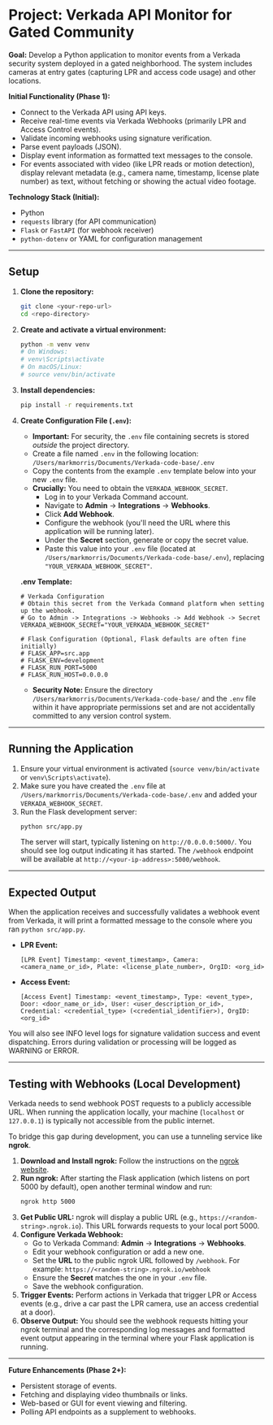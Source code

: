 # Project: Verkada API Monitor for Gated Community

**Goal:** Develop a Python application to monitor events from a Verkada security system deployed in a gated neighborhood. The system includes cameras at entry gates (capturing LPR and access code usage) and other locations.

**Initial Functionality (Phase 1):**
*   Connect to the Verkada API using API keys.
*   Receive real-time events via Verkada Webhooks (primarily LPR and Access Control events).
*   Validate incoming webhooks using signature verification.
*   Parse event payloads (JSON).
*   Display event information as formatted text messages to the console.
*   For events associated with video (like LPR reads or motion detection), display relevant metadata (e.g., camera name, timestamp, license plate number) as text, without fetching or showing the actual video footage.

**Technology Stack (Initial):**
*   Python
*   `requests` library (for API communication)
*   `Flask` or `FastAPI` (for webhook receiver)
*   `python-dotenv` or YAML for configuration management

---

## Setup

1.  **Clone the repository:**
    ```bash
    git clone <your-repo-url>
    cd <repo-directory>
    ```

2.  **Create and activate a virtual environment:**
    ```bash
    python -m venv venv
    # On Windows:
    # venv\Scripts\activate
    # On macOS/Linux:
    # source venv/bin/activate
    ```

3.  **Install dependencies:**
    ```bash
    pip install -r requirements.txt
    ```

4.  **Create Configuration File (`.env`):**
    *   **Important:** For security, the `.env` file containing secrets is stored *outside* the project directory.
    *   Create a file named `.env` in the following location: `/Users/markmorris/Documents/Verkada-code-base/.env`
    *   Copy the contents from the example `.env` template below into your new `.env` file.
    *   **Crucially:** You need to obtain the `VERKADA_WEBHOOK_SECRET`.
        *   Log in to your Verkada Command account.
        *   Navigate to **Admin** -> **Integrations** -> **Webhooks**.
        *   Click **Add Webhook**.
        *   Configure the webhook (you'll need the URL where this application will be running later).
        *   Under the **Secret** section, generate or copy the secret value.
        *   Paste this value into your `.env` file (located at `/Users/markmorris/Documents/Verkada-code-base/.env`), replacing `"YOUR_VERKADA_WEBHOOK_SECRET"`.

    **.env Template:**
    ```dotenv
    # Verkada Configuration
    # Obtain this secret from the Verkada Command platform when setting up the webhook.
    # Go to Admin -> Integrations -> Webhooks -> Add Webhook -> Secret
    VERKADA_WEBHOOK_SECRET="YOUR_VERKADA_WEBHOOK_SECRET"

    # Flask Configuration (Optional, Flask defaults are often fine initially)
    # FLASK_APP=src.app
    # FLASK_ENV=development
    # FLASK_RUN_PORT=5000
    # FLASK_RUN_HOST=0.0.0.0
    ```
    *   **Security Note:** Ensure the directory `/Users/markmorris/Documents/Verkada-code-base/` and the `.env` file within it have appropriate permissions set and are not accidentally committed to any version control system.

---

## Running the Application

1.  Ensure your virtual environment is activated (`source venv/bin/activate` or `venv\Scripts\activate`).
2.  Make sure you have created the `.env` file at `/Users/markmorris/Documents/Verkada-code-base/.env` and added your `VERKADA_WEBHOOK_SECRET`.
3.  Run the Flask development server:
    ```bash
    python src/app.py
    ```
    The server will start, typically listening on `http://0.0.0.0:5000/`. You should see log output indicating it has started. The `/webhook` endpoint will be available at `http://<your-ip-address>:5000/webhook`.

---

## Expected Output

When the application receives and successfully validates a webhook event from Verkada, it will print a formatted message to the console where you ran `python src/app.py`.

*   **LPR Event:**
    ```
    [LPR Event] Timestamp: <event_timestamp>, Camera: <camera_name_or_id>, Plate: <license_plate_number>, OrgID: <org_id>
    ```
*   **Access Event:**
    ```
    [Access Event] Timestamp: <event_timestamp>, Type: <event_type>, Door: <door_name_or_id>, User: <user_description_or_id>, Credential: <credential_type> (<credential_identifier>), OrgID: <org_id>
    ```

You will also see INFO level logs for signature validation success and event dispatching. Errors during validation or processing will be logged as WARNING or ERROR.

---

## Testing with Webhooks (Local Development)

Verkada needs to send webhook POST requests to a publicly accessible URL. When running the application locally, your machine (`localhost` or `127.0.0.1`) is typically not accessible from the public internet.

To bridge this gap during development, you can use a tunneling service like **ngrok**.

1.  **Download and Install ngrok:** Follow the instructions on the [ngrok website](https://ngrok.com/).
2.  **Run ngrok:** After starting the Flask application (which listens on port 5000 by default), open another terminal window and run:
    ```bash
    ngrok http 5000
    ```
3.  **Get Public URL:** ngrok will display a public URL (e.g., `https://<random-string>.ngrok.io`). This URL forwards requests to your local port 5000.
4.  **Configure Verkada Webhook:**
    *   Go to Verkada Command: **Admin** -> **Integrations** -> **Webhooks**.
    *   Edit your webhook configuration or add a new one.
    *   Set the **URL** to the public ngrok URL followed by `/webhook`. For example: `https://<random-string>.ngrok.io/webhook`
    *   Ensure the **Secret** matches the one in your `.env` file.
    *   Save the webhook configuration.
5.  **Trigger Events:** Perform actions in Verkada that trigger LPR or Access events (e.g., drive a car past the LPR camera, use an access credential at a door).
6.  **Observe Output:** You should see the webhook requests hitting your ngrok terminal and the corresponding log messages and formatted event output appearing in the terminal where your Flask application is running.

---

**Future Enhancements (Phase 2+):**
*   Persistent storage of events.
*   Fetching and displaying video thumbnails or links.
*   Web-based or GUI for event viewing and filtering.
*   Polling API endpoints as a supplement to webhooks.
